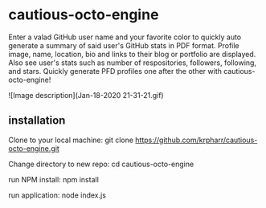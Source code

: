 # cautious-octo-engine

Enter a valad GitHub user name and your favorite color to quickly auto generate a summary of said user's GitHub stats in PDF format. Profile image, name, location, bio and links to their blog or portfolio are displayed.  Also see user's stats such as 
number of respositories, followers, following, and stars.  Quickly generate PFD profiles one after the other with cautious-octo-engine!

![Image description](Jan-18-2020 21-31-21.gif)



## installation

Clone to your local machine:
git clone https://github.com/krpharr/cautious-octo-engine.git

Change directory to new repo:
cd cautious-octo-engine

run NPM install:
npm install

run application:
node index.js